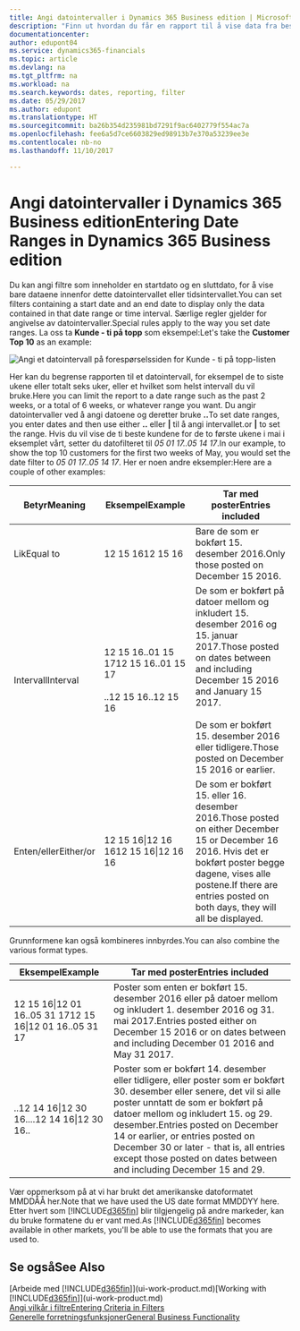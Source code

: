 ```yaml
---
title: Angi datointervaller i Dynamics 365 Business edition | Microsoft-dokumentasjon
description: "Finn ut hvordan du får en rapport til å vise data fra bestemte tidsperioder ved å bruke datointervaller i Dynamics 365 Business edition."
documentationcenter: 
author: edupont04
ms.service: dynamics365-financials
ms.topic: article
ms.devlang: na
ms.tgt_pltfrm: na
ms.workload: na
ms.search.keywords: dates, reporting, filter
ms.date: 05/29/2017
ms.author: edupont
ms.translationtype: HT
ms.sourcegitcommit: ba26b354d235981bd7291f9ac6402779f554ac7a
ms.openlocfilehash: fee6a5d7ce6603829ed98913b7e370a53239ee3e
ms.contentlocale: nb-no
ms.lasthandoff: 11/10/2017

---
```

# <a name="entering-date-ranges-in-dynamics-365-business-edition"></a><span data-ttu-id="fd3ee-103">Angi datointervaller i Dynamics 365 Business edition</span><span class="sxs-lookup"><span data-stu-id="fd3ee-103">Entering Date Ranges in Dynamics 365 Business edition</span></span> 
<span data-ttu-id="fd3ee-104">Du kan angi filtre som inneholder en startdato og en sluttdato, for å vise bare dataene innenfor dette datointervallet eller tidsintervallet.</span><span class="sxs-lookup"><span data-stu-id="fd3ee-104">You can set filters containing a start date and an end date to display only the data contained in that date range or time interval.</span></span> <span data-ttu-id="fd3ee-105">Særlige regler gjelder for angivelse av datointervaller.</span><span class="sxs-lookup"><span data-stu-id="fd3ee-105">Special rules apply to the way you set date ranges.</span></span> <span data-ttu-id="fd3ee-106">La oss ta **Kunde - ti på topp** som eksempel:</span><span class="sxs-lookup"><span data-stu-id="fd3ee-106">Let's take the **Customer Top 10** as an example:</span></span>

![Angi et datointervall på forespørselssiden for Kunde - ti på topp-listen](./media/ui-enter-date-ranges/customer-top10-list.png)

<span data-ttu-id="fd3ee-108">Her kan du begrense rapporten til et datointervall, for eksempel de to siste ukene eller totalt seks uker, eller et hvilket som helst intervall du vil bruke.</span><span class="sxs-lookup"><span data-stu-id="fd3ee-108">Here you can limit the report to a date range such as the past 2 weeks, or a total of 6 weeks, or whatever range you want.</span></span> <span data-ttu-id="fd3ee-109">Du angir datointervaller ved å angi datoene og deretter bruke **..**</span><span class="sxs-lookup"><span data-stu-id="fd3ee-109">To set date ranges, you enter dates and then use either **..**</span></span> <span data-ttu-id="fd3ee-110">eller **|** til å angi intervallet.</span><span class="sxs-lookup"><span data-stu-id="fd3ee-110">or **|** to set the range.</span></span> <span data-ttu-id="fd3ee-111">Hvis du vil vise de ti beste kundene for de to første ukene i mai i eksemplet vårt, setter du datofilteret til *05 01 17..05 14 17*.</span><span class="sxs-lookup"><span data-stu-id="fd3ee-111">In our example, to show the top 10 customers for the first two weeks of May, you would set the date filter to *05 01 17..05 14 17*.</span></span>
<span data-ttu-id="fd3ee-112">Her er noen andre eksempler:</span><span class="sxs-lookup"><span data-stu-id="fd3ee-112">Here are a couple of other examples:</span></span>

| <span data-ttu-id="fd3ee-113">Betyr</span><span class="sxs-lookup"><span data-stu-id="fd3ee-113">Meaning</span></span> | <span data-ttu-id="fd3ee-114">Eksempel</span><span class="sxs-lookup"><span data-stu-id="fd3ee-114">Example</span></span> | <span data-ttu-id="fd3ee-115">Tar med poster</span><span class="sxs-lookup"><span data-stu-id="fd3ee-115">Entries included</span></span> |
|---|---|---|
|<span data-ttu-id="fd3ee-116">Lik</span><span class="sxs-lookup"><span data-stu-id="fd3ee-116">Equal to</span></span>| <span data-ttu-id="fd3ee-117">12 15 16</span><span class="sxs-lookup"><span data-stu-id="fd3ee-117">12 15 16</span></span> |<span data-ttu-id="fd3ee-118">Bare de som er bokført 15. desember 2016.</span><span class="sxs-lookup"><span data-stu-id="fd3ee-118">Only those posted on December 15 2016.</span></span>|
|<span data-ttu-id="fd3ee-119">Intervall</span><span class="sxs-lookup"><span data-stu-id="fd3ee-119">Interval</span></span>| <span data-ttu-id="fd3ee-120">12 15 16..01 15 17</span><span class="sxs-lookup"><span data-stu-id="fd3ee-120">12 15 16..01 15 17</span></span><br /><br /><span data-ttu-id="fd3ee-121">..12 15 16</span><span class="sxs-lookup"><span data-stu-id="fd3ee-121">..12 15 16</span></span>|<span data-ttu-id="fd3ee-122">De som er bokført på datoer mellom og inkludert 15. desember 2016 og 15. januar 2017.</span><span class="sxs-lookup"><span data-stu-id="fd3ee-122">Those posted on dates between and including December 15 2016 and January 15 2017.</span></span><br /><br /><span data-ttu-id="fd3ee-123">De som er bokført 15. desember 2016 eller tidligere.</span><span class="sxs-lookup"><span data-stu-id="fd3ee-123">Those posted on December 15 2016 or earlier.</span></span>|
|<span data-ttu-id="fd3ee-124">Enten/eller</span><span class="sxs-lookup"><span data-stu-id="fd3ee-124">Either/or</span></span>|<span data-ttu-id="fd3ee-125">12 15 16&#124;12 16 16</span><span class="sxs-lookup"><span data-stu-id="fd3ee-125">12 15 16&#124;12 16 16</span></span>|<span data-ttu-id="fd3ee-126">De som er bokført 15. eller 16. desember 2016.</span><span class="sxs-lookup"><span data-stu-id="fd3ee-126">Those posted on either December 15 or December 16 2016.</span></span> <span data-ttu-id="fd3ee-127">Hvis det er bokført poster begge dagene, vises alle postene.</span><span class="sxs-lookup"><span data-stu-id="fd3ee-127">If there are entries posted on both days, they will all be displayed.</span></span>|

<span data-ttu-id="fd3ee-128">Grunnformene kan også kombineres innbyrdes.</span><span class="sxs-lookup"><span data-stu-id="fd3ee-128">You can also combine the various format types.</span></span>

| <span data-ttu-id="fd3ee-129">Eksempel</span><span class="sxs-lookup"><span data-stu-id="fd3ee-129">Example</span></span> | <span data-ttu-id="fd3ee-130">Tar med poster</span><span class="sxs-lookup"><span data-stu-id="fd3ee-130">Entries included</span></span> |
|---|---|
|<span data-ttu-id="fd3ee-131">12 15 16&#124;12 01 16..05 31 17</span><span class="sxs-lookup"><span data-stu-id="fd3ee-131">12 15 16&#124;12 01 16..05 31 17</span></span> | <span data-ttu-id="fd3ee-132">Poster som enten er bokført 15. desember 2016 eller på datoer mellom og inkludert 1. desember 2016 og 31. mai 2017.</span><span class="sxs-lookup"><span data-stu-id="fd3ee-132">Entries posted either on December 15 2016 or on dates between and including December 01 2016 and May 31 2017.</span></span> |
|<span data-ttu-id="fd3ee-133">..12 14 16&#124;12 30 16..</span><span class="sxs-lookup"><span data-stu-id="fd3ee-133">..12 14 16&#124;12 30 16..</span></span> | <span data-ttu-id="fd3ee-134">Poster som er bokført 14. desember eller tidligere, eller poster som er bokført 30. desember eller senere, det vil si alle poster unntatt de som er bokført på datoer mellom og inkludert 15. og 29. desember.</span><span class="sxs-lookup"><span data-stu-id="fd3ee-134">Entries posted on December 14 or earlier, or entries posted on December 30 or later - that is, all entries except those posted on dates between and including December 15 and 29.</span></span> |

<span data-ttu-id="fd3ee-135">Vær oppmerksom på at vi har brukt det amerikanske datoformatet MMDDÅÅ her.</span><span class="sxs-lookup"><span data-stu-id="fd3ee-135">Note that we have used the US date format MMDDYY here.</span></span> <span data-ttu-id="fd3ee-136">Etter hvert som [!INCLUDE[d365fin](includes/d365fin_md.md)] blir tilgjengelig på andre markeder, kan du bruke formatene du er vant med.</span><span class="sxs-lookup"><span data-stu-id="fd3ee-136">As [!INCLUDE[d365fin](includes/d365fin_md.md)] becomes available in other markets, you'll be able to use the formats that you are used to.</span></span>

## <a name="see-also"></a><span data-ttu-id="fd3ee-137">Se også</span><span class="sxs-lookup"><span data-stu-id="fd3ee-137">See Also</span></span>
<span data-ttu-id="fd3ee-138">[Arbeide med [!INCLUDE[d365fin](includes/d365fin_long_md.md)]](ui-work-product.md)</span><span class="sxs-lookup"><span data-stu-id="fd3ee-138">[Working with [!INCLUDE[d365fin](includes/d365fin_long_md.md)]](ui-work-product.md)</span></span>  
[<span data-ttu-id="fd3ee-139">Angi vilkår i filtre</span><span class="sxs-lookup"><span data-stu-id="fd3ee-139">Entering Criteria in Filters </span></span>](ui-enter-criteria-filters.md)  
[<span data-ttu-id="fd3ee-140">Generelle forretningsfunksjoner</span><span class="sxs-lookup"><span data-stu-id="fd3ee-140">General Business Functionality</span></span>](ui-across-business-areas.md)

